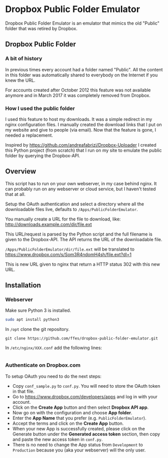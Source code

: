 # Dropbox Public Folder Emulator #

Dropbox Public Folder Emulator is an emulator that mimics the old "Public" 
folder that was retired by Dropbox.

## Dropbox Public Folder ##

### A bit of history ###

In previous times every account had a folder named "Public". All the content 
in this folder was automatically shared to everybody on the Internet if you 
knew the URL.

For accounts created after October 2012 this feature was not available anymore 
and in March 2017 it was completely removed from Dropbox.

### How I used the public folder ###

I used this feature to host my downloads. It was a simple redirect in my 
nginx configuration files. I manually created the download links that I put 
on my website and give to people (via email). Now that the feature is gone, 
I needed a replacement.

Inspired by https://github.com/andreafabrizi/Dropbox-Uploader I created 
this Python project (from scratch) that I run on my site to emulate the public 
folder by querying the Dropbox-API.

## Overview ##

This script has to run on your own webserver, in my case behind nginx. 
It can probably run on any webserver or cloud service, but I haven't tested 
that at all.

Setup the OAuth authentication and select a directory where all the 
downloadable files live, defaults to `/Apps/PublicFolderEmulator`.

You manually create a URL for the file to download, like: 
http://downloads.example.com/dir/file.ext

This URL/request is parsed by the Python script and the full filename is 
given to the Dropbox-API. The API returns the URL of the downloadable file.

`/Apps/PublicFolderEmulator/dir/file.ext` will be translated to https://www.dropbox.com/s/Som3R4ndomH4sh/file.ext?dl=1

This is new URL given to nginx that return a HTTP status 302 with this new URL.

## Installation ##

### Webserver ###

Make sure Python 3 is installed.

```bash
sudo apt install python3
```

In `/opt` clone the git repository.

```
git clone https://github.com/ffes/dropbox-public-folder-emulator.git
```

In `/etc/nginx/XXX.conf` add the following lines:

```
```

### Authenticate on Dropbox.com ###

To setup OAuth you need to do the next steps:

* Copy `conf_sample.py` to `conf.py`. You will need to store the OAuth token in that file.
* Go to https://www.dropbox.com/developers/apps and log in with your account.
* Click on the **Create App** button and then select **Dropbox API app**.
* Now go on with the configuration and choose **App folder**.
* Enter the **App Name** that you prefer (e.g. `PublicFolderEmulator`).
* Accept the terms and click on the **Create App** button.
* When your new App is successfully created, please click on the Generate button 
  under the **Generated access token** section, then copy and paste the new access token 
  in `conf.py`.
* There is no need to change the App status from `Development` to `Production` 
  because you (aka your webserver) will the only user.
